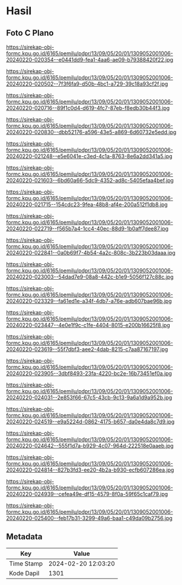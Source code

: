 # Hasil

## Foto C Plano

https://sirekap-obj-formc.kpu.go.id/6165/pemilu/pdpr/13/09/05/20/01/1309052001006-20240220-020354--e0441dd9-fea1-4aa6-ae09-b79388420f22.jpg

https://sirekap-obj-formc.kpu.go.id/6165/pemilu/pdpr/13/09/05/20/01/1309052001006-20240220-020502--7f3f6fa9-d50b-4bc1-a729-39c18a93cf2f.jpg

https://sirekap-obj-formc.kpu.go.id/6165/pemilu/pdpr/13/09/05/20/01/1309052001006-20240220-020716--89f1c0d4-d619-4fc7-87eb-f8edb30b44f3.jpg

https://sirekap-obj-formc.kpu.go.id/6165/pemilu/pdpr/13/09/05/20/01/1309052001006-20240220-020830--dbb52176-a596-43e5-a869-6d60732e5edd.jpg

https://sirekap-obj-formc.kpu.go.id/6165/pemilu/pdpr/13/09/05/20/01/1309052001006-20240220-021248--e5e6041e-c3ed-4c1a-8763-8e6a2dd341a5.jpg

https://sirekap-obj-formc.kpu.go.id/6165/pemilu/pdpr/13/09/05/20/01/1309052001006-20240220-021603--6bd60a66-5dc9-4352-ad8c-5405efaa4bef.jpg

https://sirekap-obj-formc.kpu.go.id/6165/pemilu/pdpr/13/09/05/20/01/1309052001006-20240220-021715--154cdc23-9fea-48b8-af4e-200a512f1db8.jpg

https://sirekap-obj-formc.kpu.go.id/6165/pemilu/pdpr/13/09/05/20/01/1309052001006-20240220-022719--f565b7a4-1cc4-40ec-88d9-1b0aff7dee87.jpg

https://sirekap-obj-formc.kpu.go.id/6165/pemilu/pdpr/13/09/05/20/01/1309052001006-20240220-022841--0a0b69f7-4b54-4a2c-808c-3b223b03daaa.jpg

https://sirekap-obj-formc.kpu.go.id/6165/pemilu/pdpr/13/09/05/20/01/1309052001006-20240220-023003--54dad7e9-08a8-442c-b1e9-5056f127c88c.jpg

https://sirekap-obj-formc.kpu.go.id/6165/pemilu/pdpr/13/09/05/20/01/1309052001006-20240220-023329--fa61ed1e-a34f-4db7-a76e-adb607bae96b.jpg

https://sirekap-obj-formc.kpu.go.id/6165/pemilu/pdpr/13/09/05/20/01/1309052001006-20240220-023447--4e0e1f9c-c1fe-4404-8015-e200b16625f8.jpg

https://sirekap-obj-formc.kpu.go.id/6165/pemilu/pdpr/13/09/05/20/01/1309052001006-20240220-023619--55f7dbf3-aee2-4dab-8215-c7aa87167197.jpg

https://sirekap-obj-formc.kpu.go.id/6165/pemilu/pdpr/13/09/05/20/01/1309052001006-20240220-023905--3dbf8493-23fa-4220-bc2e-16b73451ef0a.jpg

https://sirekap-obj-formc.kpu.go.id/6165/pemilu/pdpr/13/09/05/20/01/1309052001006-20240220-024031--2e853f66-67c5-43cb-9c13-9a6a1d9a952b.jpg

https://sirekap-obj-formc.kpu.go.id/6165/pemilu/pdpr/13/09/05/20/01/1309052001006-20240220-024519--e9a5224d-0862-4175-b657-da0e4da8c7d9.jpg

https://sirekap-obj-formc.kpu.go.id/6165/pemilu/pdpr/13/09/05/20/01/1309052001006-20240220-024642--555f1d7a-b929-4c07-964d-222518e0aaeb.jpg

https://sirekap-obj-formc.kpu.go.id/6165/pemilu/pdpr/13/09/05/20/01/1309052001006-20240220-024814--827b3fd3-ee20-4b2a-b930-ecfb607286ea.jpg

https://sirekap-obj-formc.kpu.go.id/6165/pemilu/pdpr/13/09/05/20/01/1309052001006-20240220-024939--cefea49e-df15-4579-8f0a-59f65c1caf79.jpg

https://sirekap-obj-formc.kpu.go.id/6165/pemilu/pdpr/13/09/05/20/01/1309052001006-20240220-025400--feb17b31-3299-49a6-baa1-c49da09b2756.jpg


## Metadata

| Key        | Value               |
| ---------- | ------------------- |
| Time Stamp | 2024-02-20 12:03:20 |
| Kode Dapil | 1301                |



